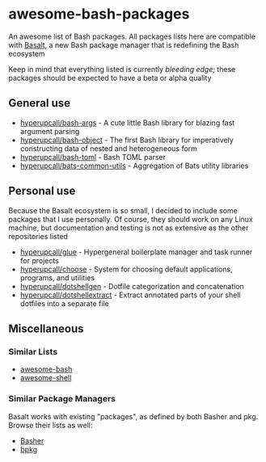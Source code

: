 # awesome-bash-packages

An awesome list of Bash packages. All packages lists here are compatible with [Basalt](https://github.com/hyperupcall/basalt), a new Bash package manager that is redefining the Bash ecosystem

Keep in mind that everything listed is currently _bleeding edge_; these packages should be expected to have a beta or alpha quality

## General use

- [hyperupcall/bash-args](https://github.com/hyperupcall/bash-args) - A cute little Bash library for blazing fast argument parsing
- [hyperupcall/bash-object](https://github.com/hyperupcall/bash-object) - The first Bash library for imperatively constructing data of nested and heterogeneous form
- [hyperupcall/bash-toml](https://github.com/hyperupcall/bash-toml) - Bash TOML parser
- [hyperupcall/bats-common-utils](https://github.com/hyperupcall/bats-common-utils) - Aggregation of Bats utility libraries

## Personal use

Because the Basalt ecosystem is so small, I decided to include some packages that I use personally. Of course, they should work on any Linux machine, but documentation and testing is not as extensive as the other repositories listed

- [hyperupcall/glue](https://github.com/hyperupcall/glue) - Hypergeneral boilerplate manager and task runner for projects
- [hyperupcall/choose](https://github.com/hyperupcall/choose) - System for choosing default applications, programs, and utilities
- [hyperupcall/dotshellgen](https://github.com/hyperupcall/dotshellgen) - Dotfile categorization and concatenation
- [hyperupcall/dotshellextract](https://github.com/hyperupcall/dotshellextract) - Extract annotated parts of your shell dotfiles into a separate file

## Miscellaneous

### Similar Lists

- [awesome-bash](https://github.com/awesome-lists/awesome-bash)
- [awesome-shell](https://github.com/alebcay/awesome-shell)

### Similar Package Managers

Basalt works with existing "packages", as defined by both Basher and pkg. Browse their lists as well:

- [Basher](https://www.basher.it/package)
- [bpkg](https://bpkg.sh/packages/name)
